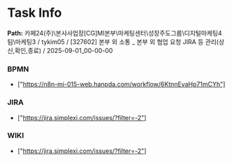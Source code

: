 # Task Info

**Path:** 카페24(주)\본사사업장\[CG]MI본부\마케팅센터\성장주도그룹\디지털마케팅4팀\마케팅3 / tykim05 / [327602] 본부 외 소통 _ 본부 외 협업 요청 JIRA 등 관리(상신,확인,종료) / 2025-09-01_00-00-00

### BPMN
- ["https://n8n-mi-015-web.hanpda.com/workflow/6KtnnEvaHp71mCYh"]

### JIRA
- ["https://jira.simplexi.com/issues/?filter=-2"]

### WIKI
- ["https://jira.simplexi.com/issues/?filter=-2"]

